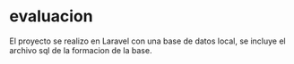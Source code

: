 # evaluacion
El proyecto se realizo en Laravel con una base de datos local, se incluye el archivo sql de la formacion de la base.
